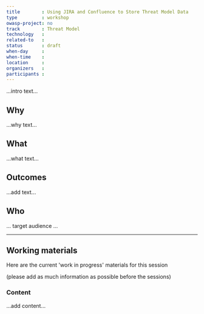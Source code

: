 ```yaml
---
title        : Using JIRA and Confluence to Store Threat Model Data
type         : workshop
owasp-project: no
track        : Threat Model
technology   :
related-to   :
status       : draft
when-day     : 
when-time    : 
location     : 
organizers   :
participants :
---
```


...intro text...

## Why

...why text...

## What

...what text...

## Outcomes

...add text...

## Who

... target audience ...

--- 

## Working materials

Here are the current 'work in progress' materials for this session 

(please add as much information as possible before the sessions)

### Content

...add content...
